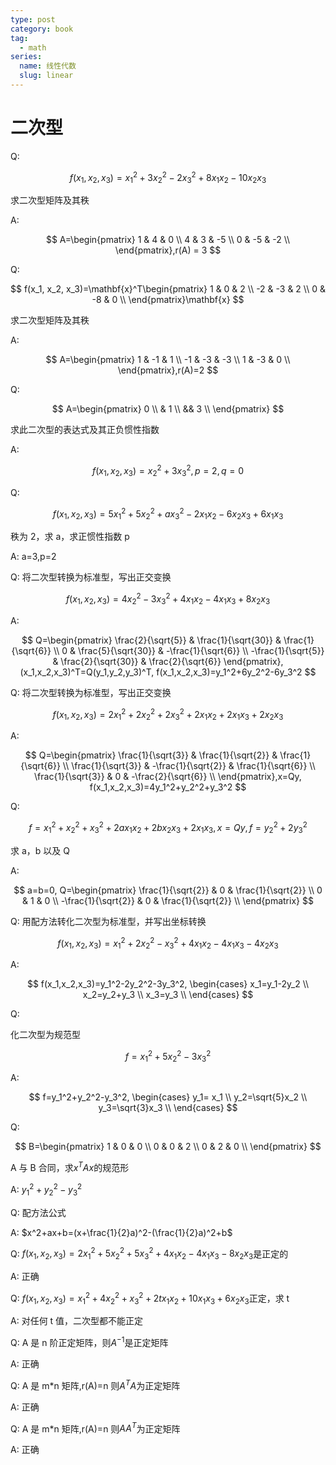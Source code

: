 ```yaml
---
type: post
category: book
tag:
  - math
series:
  name: 线性代数
  slug: linear
---
```


# 二次型

Q:

$$
f(x_1,x_2,x_3)=x_1^2+3x_2^2-2x_3^2+8x_1x_2-10x_2x_3
$$

求二次型矩阵及其秩

A:

$$
A=\begin{pmatrix}
    1 & 4 & 0 \\
    4 & 3 & -5 \\
    0 & -5 & -2 \\
\end{pmatrix},r(A) = 3
$$

Q:

$$
f(x_1, x_2, x_3)=\mathbf{x}^T\begin{pmatrix}
    1 & 0 & 2 \\
    -2 & -3 & 2 \\
    0 & -8 & 0 \\
\end{pmatrix}\mathbf{x}
$$

求二次型矩阵及其秩

A:

$$
A=\begin{pmatrix}
    1 & -1 & 1 \\
    -1 & -3 & -3 \\
    1 & -3 & 0 \\
\end{pmatrix},r(A)=2
$$

Q:

$$
A=\begin{pmatrix}
    0 \\
    & 1 \\
    && 3 \\
\end{pmatrix}
$$

求此二次型的表达式及其正负惯性指数

A:

$$
f(x_1,x_2,x_3)=x_2^2+3x_3^2,p=2,q=0
$$

Q:

$$
f(x_1,x_2,x_3)=5x_1^2+5x_2^2+ax_3^2-2x_1x_2-6x_2x_3+6x_1x_3
$$

秩为 2，求 a，求正惯性指数 p

A: a=3,p=2

Q: 将二次型转换为标准型，写出正交变换

$$
f(x_1,x_2,x_3)=4x_2^2-3x_3^2+4x_1x_2-4x_1x_3+8x_2x_3
$$

A:

$$
Q=\begin{pmatrix}
  \frac{2}{\sqrt{5}} & \frac{1}{\sqrt{30}} & \frac{1}{\sqrt{6}} \\
  0 & \frac{5}{\sqrt{30}} & -\frac{1}{\sqrt{6}} \\
  -\frac{1}{\sqrt{5}} & \frac{2}{\sqrt{30}} & \frac{2}{\sqrt{6}}
\end{pmatrix},
(x_1,x_2,x_3)^T=Q(y_1,y_2,y_3)^T,
f(x_1,x_2,x_3)=y_1^2+6y_2^2-6y_3^2
$$

Q: 将二次型转换为标准型，写出正交变换

$$
f(x_1,x_2,x_3)=2x_1^2+2x_2^2+2x_3^2+2x_1x_2+2x_1x_3+2x_2x_3
$$

A:

$$
Q=\begin{pmatrix}
  \frac{1}{\sqrt{3}} & \frac{1}{\sqrt{2}} & \frac{1}{\sqrt{6}} \\
  \frac{1}{\sqrt{3}} & -\frac{1}{\sqrt{2}} & \frac{1}{\sqrt{6}} \\
  \frac{1}{\sqrt{3}} & 0 & -\frac{2}{\sqrt{6}} \\
\end{pmatrix},x=Qy,
f(x_1,x_2,x_3)=4y_1^2+y_2^2+y_3^2
$$

Q:

$$
f=x_1^2+x_2^2+x_3^2+2ax_1x_2+2bx_2x_3+2x_1x_3,
x=Qy,
f=y_2^2+2y_3^2
$$

求 a，b 以及 Q

A:

$$
a=b=0,
Q=\begin{pmatrix}
  \frac{1}{\sqrt{2}} & 0 & \frac{1}{\sqrt{2}} \\
  0 & 1 & 0 \\
  -\frac{1}{\sqrt{2}} & 0 & \frac{1}{\sqrt{2}} \\
\end{pmatrix}
$$

Q: 用配方法转化二次型为标准型，并写出坐标转换

$$
f(x_1,x_2,x_3)=x_1^2+2x_2^2-x_3^2+4x_1x_2-4x_1x_3-4x_2x_3
$$

A:

$$
f(x_1,x_2,x_3)=y_1^2-2y_2^2-3y_3^2,
\begin{cases}
  x_1=y_1-2y_2 \\
  x_2=y_2+y_3 \\
  x_3=y_3 \\
\end{cases}
$$

Q:

化二次型为规范型

$$
f=x_1^2+5x_2^2-3x_3^2
$$

A:

$$
f=y_1^2+y_2^2-y_3^2,
\begin{cases}
  y_1= x_1 \\
  y_2=\sqrt{5}x_2 \\
  y_3=\sqrt{3}x_3 \\
\end{cases}
$$

Q:

$$
B=\begin{pmatrix}
  1 & 0 & 0 \\
  0 & 0 & 2 \\
  0 & 2 & 0 \\
\end{pmatrix}
$$

A 与 B 合同，求$x^TAx$的规范形

A: $y_1^2+y_2^2-y_3^2$

Q: 配方法公式

A: $x^2+ax+b=(x+\frac{1}{2}a)^2-(\frac{1}{2}a)^2+b$

Q: $f(x_1,x_2,x_3)=2x_1^2+5x_2^2+5x_3^2+4x_1x_2-4x_1x_3-8x_2x_3$是正定的

A: 正确

Q: $f(x_1,x_2,x_3)=x_1^2+4x_2^2+x_3^2+2tx_1x_2+10x_1x_3+6x_2x_3$正定，求 t

A: 对任何 t 值，二次型都不能正定

Q: A 是 n 阶正定矩阵，则$A^{-1}$是正定矩阵

A: 正确

Q: A 是 m\*n 矩阵,r(A)=n 则$A^TA$为正定矩阵

A: 正确

Q: A 是 m\*n 矩阵,r(A)=n 则$AA^T$为正定矩阵

A: 正确
